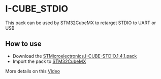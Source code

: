 # I-CUBE_STDIO
This pack can be used by STM32CubeMX to retarget STDIO to UART or USB

## How to use
* Download the [STMicroelectronics.I-CUBE-STDIO.1.4.1.pack]()
* Import the pack to [STM32CubeMX](www.st.com/stm32cubemx)

More details on this [Video](https://www.youtube.com/watch?v=eyxtEf7uuOw)
